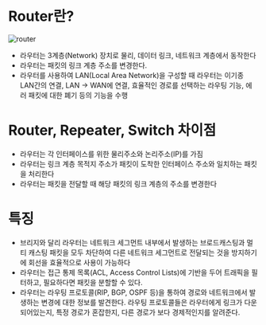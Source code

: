 # Router란?
![router](https://media.wired.com/photos/62b5f706600b0ec42e8fdf24/1:1/w_1651,h_1651,c_limit/TP-Link-Archer-AX55-Gear.jpg)
* 라우터는 3계층(Network) 장치로 물리, 데이터 링크, 네트워크 계층에서 동작한다
* 라우터는 패킷의 링크 계층 주소를 변경한다.
* 라우터를 사용하여 LAN(Local Area Network)을 구성할 때 라우터는 이기종 LAN간의 연결, LAN -> WAN에 연결, 효율적인 경로를 선택하는 라우팅 기능, 에러 패킷에 대한 폐기 등의 기능을 수행

# Router, Repeater, Switch 차이점
* 라우터는 각 인터페이스를 위한 물리주소와 논리주소(IP)를 가짐
* 라우터는 링크 계층 목적지 주소가 패킷이 도착한 인터페이스 주소와 일치하는 패킷을 처리한다
* 라우터는 패킷을 전달할 때 해당 패킷의 링크 계층의 주소를 변경한다

# 특징

* 브리지와 달리 라우터는 네트워크 세그먼트 내부에서 발생하는 브로드캐스팅과 멀티 캐스팅 패킷을 모두 차단하여 다른 네트워크 세그먼트로 전달되는 것을 방지하기에 회선을 효율적으로 사용이 가능하다
* 라우터는 접근 통제 목록(ACL, Access Control Lists)에 기반을 두어 트래픽을 필터하고, 필요하다면 패킷을 분할할 수 있다.
* 라우터는 라우팅 프로토콜(RIP, BGP, OSPF 등)을 통하여 경로와 네트워크에서 발생하는 변경에 대한 정보를 발견한다.
라우팅 프로토콜들은 라우터에게 링크가 다운되어있는지, 특정 경로가 혼잡한지, 다른 경로가 보다 경제적인지를 알려준다.
